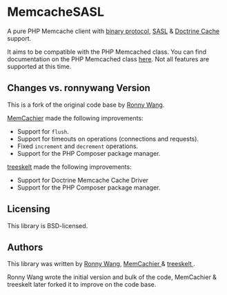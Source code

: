 # MemcacheSASL

A pure PHP Memcache client with [binary
protocol](http://code.google.com/p/memcached/wiki/BinaryProtocolRevamped),
[SASL](http://code.google.com/p/memcached/wiki/SASLAuthProtocol) &
[Doctrine Cache](http://docs.doctrine-project.org/en/2.0.x/reference/caching.html#memcache)
support.

It aims to be compatible with the PHP Memcached class. You can find
documentation on the PHP Memcached class
[here](http://php.net/manual/en/class.memcached.php). Not all features
are supported at this time.


## Changes vs. ronnywang Version

This is a fork of the original code base by [Ronny
Wang](https://github.com/ronnywang/PHPMemcacheSASL).

[MemCachier](https://github.com/memcachier) made the following improvements:

* Support for `flush`.
* Support for timeouts on operations (connections and requests).
* Fixed `increment` and `decrement` operations.
* Support for the PHP Composer package manager.

[treeskelt](https://github.com/treeskelt) made the following improvements:

* Support for Doctrine Memcache Cache Driver
* Support for the PHP Composer package manager.

## Licensing

This library is BSD-licensed.


## Authors

This library was written by
[Ronny
Wang](https://github.com/ronnywang), [MemCachier
](https://github.com/memcachier) & [treeskelt
](https://github.com/treeskelt).

Ronny Wang wrote the initial version and bulk of the code,
MemCachier & treeskelt later forked it to improve on the code base.

